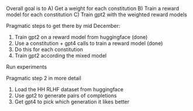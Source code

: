 Overall goal is to
A) Get a weight for each constitution 
B) Train a reward model for each constitution
C) Train gpt2 with the weighted reward models

Pragmatic steps to get there by mid December:
1. Train gpt2 on a reward model from huggingface (done)
2. Use a constitution + gpt4 calls to train a reward model (done)
3. Do this for each constitution
4. Train gpt2 according the mixed model

Run experiments


Pragmatic step 2 in more detail
1. Load the HH RLHF dataset from huggingface 
2. Use gpt2 to generate pairs of completions
3. Get gpt4 to pick which generation it likes better
